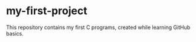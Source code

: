 # my-first-project
This repository contains my first C programs, created while learning GitHub basics.
